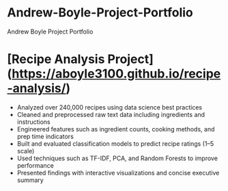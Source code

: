 # Andrew-Boyle-Project-Portfolio
Andrew Boyle Project Portfolio

# [Recipe Analysis Project] (https://aboyle3100.github.io/recipe-analysis/)
* Analyzed over 240,000 recipes using data science best practices
* Cleaned and preprocessed raw text data including ingredients and instructions
* Engineered features such as ingredient counts, cooking methods, and prep time indicators
* Built and evaluated classification models to predict recipe ratings (1–5 scale)
* Used techniques such as TF-IDF, PCA, and Random Forests to improve performance
* Presented findings with interactive visualizations and concise executive summary
